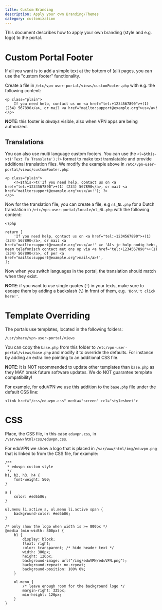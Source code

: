 ```yaml
---
title: Custom Branding
description: Apply your own Branding/Themes
category: customization
---
```


This document describes how to apply your own branding (style and e.g. logo) to
the portal.

# Custom Portal Footer

If all you want is to add a simple text at the bottom of (all) pages, you can
use the "custom footer" functionality.

Create a file in `/etc/vpn-user-portal/views/customFooter.php` with e.g. the 
following content:

    <p class="plain">
        If you need help, contact us on <a href="tel:+1234567890">+(1) (234) 567890</a>, or mail <a href="mailto:support@example.org">us</a>!
    </p>

**NOTE**: this footer is *always* visible, also when VPN apps are being 
authorized.

## Translations

You can also use multi language custom footers. You can use the 
`<?=$this->t('Text To Translate');?>` format to make text translatable and 
provide additional translation files. We modify the example above in 
`/etc/vpn-user-portal/views/customFooter.php`:

    <p class="plain">
        <?=$this->t('If you need help, contact us on <a href="tel:+1234567890">+(1) (234) 567890</a>, or mail <a href="mailto:support@example.org">us</a>!'); ?>
    </p>

Now for the translation file, you can create a file, e.g `nl_NL.php` for a 
Dutch translation in `/etc/vpn-user-portal/locale/nl_NL.php` with the following
content:

    <?php

    return [
        'If you need help, contact us on <a href="tel:+1234567890">+(1) (234) 567890</a>, or mail <a href="mailto:support@example.org">us</a>!' => 'Als je hulp nodig hebt, neem telefonisch contact met ons op via <a href="tel:+1234567890">+(1) (234) 567890</a>, of per <a href="mailto:support@example.org">mail</a>!',
    ];

Now when you switch languages in the portal, the translation should match when
they exist.
 
**NOTE**: if you want to use single quotes (`'`) in your texts, make sure to
escape them by adding a backslash (`\`) in front of them, e.g. 
`'Don\'t click here!'`.

# Template Overriding

The portals use templates, located in the following folders:

    /usr/share/vpn-user-portal/views

You can copy the `base.php` from this folder to 
`/etc/vpn-user-portal/views/base.php` and modify it to override the defaults. 
For instance by adding an extra line pointing to an additional CSS file.

**NOTE**: It is NOT recommended to update other templates than `base.php` as 
they MAY break future software updates. We do NOT guarantee template 
compatibility!

For example, for eduVPN we use this addition to the `base.php` file under the
default CSS line:

    <link href="/css/eduvpn.css" media="screen" rel="stylesheet">

# CSS

Place, the CSS file, in this case `eduvpn.css`, in 
`/var/www/html/css/eduvpn.css`.

For eduVPN we show a logo that is placed in 
`/var/www/html/img/eduvpn.png` that is linked to from the CSS file, 
for example:

    /** 
     * eduvpn custom style
     */
    h1, h2, h3, h4 {
        font-weight: 500;
    }

    a {
        color: #ed6b06;
    }

    ul.menu li.active a, ul.menu li.active span {
        background-color: #ed6b06;
    }

    /* only show the logo when width is >= 800px */
    @media (min-width: 800px) {
        h1 {
            display: block;
            float: right;
            color: transparent; /* hide header text */
            width: 300px;
            height: 120px;
            background-image: url("/img/eduVPN/eduVPN.png");
            background-repeat: no-repeat;
            background-position: 100% 0%;
        }

        ul.menu {
            /* leave enough room for the background logo */
            margin-right: 325px;
            min-height: 120px;
        }
    }
